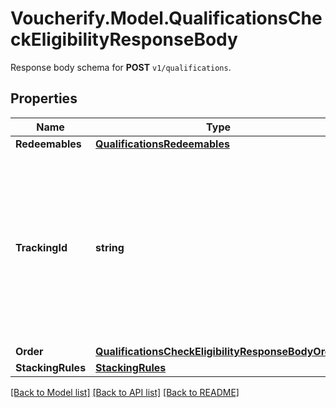 # Voucherify.Model.QualificationsCheckEligibilityResponseBody
Response body schema for **POST** `v1/qualifications`.

## Properties

Name | Type | Description | Notes
------------ | ------------- | ------------- | -------------
**Redeemables** | [**QualificationsRedeemables**](QualificationsRedeemables.md) |  | [optional] 
**TrackingId** | **string** | This identifier is generated during voucher qualification based on your internal id (e.g., email, database ID). This is a hashed customer source ID. | [optional] 
**Order** | [**QualificationsCheckEligibilityResponseBodyOrder**](QualificationsCheckEligibilityResponseBodyOrder.md) |  | [optional] 
**StackingRules** | [**StackingRules**](StackingRules.md) |  | [optional] 

[[Back to Model list]](../../README.md#documentation-for-models) [[Back to API list]](../../README.md#documentation-for-api-endpoints) [[Back to README]](../../README.md)

